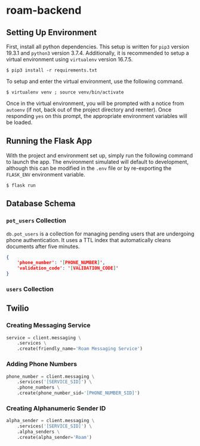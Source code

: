 # roam-backend

## Setting Up Environment

First, install all python dependencies. This setup is written for `pip3` version 19.3.1 and `python3` version 3.7.4. Additionally, it is recommended to setup a virtual environment using `virtualenv` version 16.7.5.

`$ pip3 install -r requirements.txt`

To setup and enter the virtual environment, use the following command.

`$ virtualenv venv ; source venv/bin/activate`

Once in the virtual environment, you will be prompted with a notice from `autoenv` (if not, back out of the project directory and reenter). Once responding `yes` on this prompt, the appropriate environment variables will be loaded.

## Running the Flask App

With the project and environment set up, simply run the following command to launch the app. The environment simulated will default to development, although this can be modified in the `.env` file or by re-exporting the `FLASK_ENV` environment variable.

`$ flask run`

## Database Schema

### `pot_users` Collection

`db.pot_users` is a collection for managing pending users that are undergoing phone authentication. It uses a TTL index that automatically cleans documents after five minutes.

```json
{
    'phone_number': '[PHONE_NUMBER]',
    'validation_code': '[VALIDATION_CODE]'
}
```

### `users` Collection

## Twilio

### Creating Messaging Service

```python
service = client.messaging \
    .services \
    .create(friendly_name='Roam Messaging Service')
```

### Adding Phone Numbers

```python
phone_number = client.messaging \
    .services('[SERVICE_SID]') \
    .phone_numbers \
    .create(phone_number_sid='[PHONE_NUMBER_SID]')
```

### Creating Alphanumeric Sender ID

```python
alpha_sender = client.messaging \
    .services('[SERVICE_SID]') \
    .alpha_senders \
    .create(alpha_sender='Roam')
```
